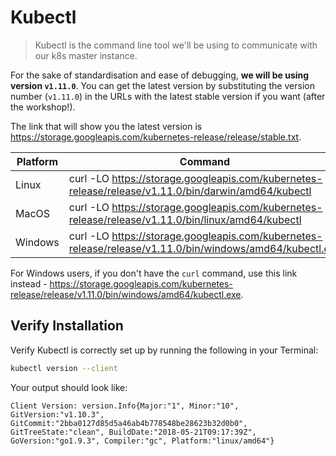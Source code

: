 # Kubectl
> Kubectl is the command line tool we'll be using to communicate with our k8s master instance.

For the sake of standardisation and ease of debugging, **we will be using version `v1.11.0`**. You can get the latest version by substituting the version number (`v1.11.0`) in the URLs with the latest stable version if you want (after the workshop!).

The link that will show you the latest version is https://storage.googleapis.com/kubernetes-release/release/stable.txt.

| Platform | Command |
| --- | --- |
| Linux | curl -LO https://storage.googleapis.com/kubernetes-release/release/v1.11.0/bin/darwin/amd64/kubectl |
| MacOS | curl -LO https://storage.googleapis.com/kubernetes-release/release/v1.11.0/bin/linux/amd64/kubectl |
| Windows | curl -LO https://storage.googleapis.com/kubernetes-release/release/v1.11.0/bin/windows/amd64/kubectl.exe |

For Windows users, if you don't have the `curl` command, use this link instead - https://storage.googleapis.com/kubernetes-release/release/v1.11.0/bin/windows/amd64/kubectl.exe.

## Verify Installation
Verify Kubectl is correctly set up by running the following in your Terminal:

```sh
kubectl version --client
```

Your output should look like:

```
Client Version: version.Info{Major:"1", Minor:"10", GitVersion:"v1.10.3", GitCommit:"2bba0127d85d5a46ab4b778548be28623b32d0b0", GitTreeState:"clean", BuildDate:"2018-05-21T09:17:39Z", GoVersion:"go1.9.3", Compiler:"gc", Platform:"linux/amd64"}
```
